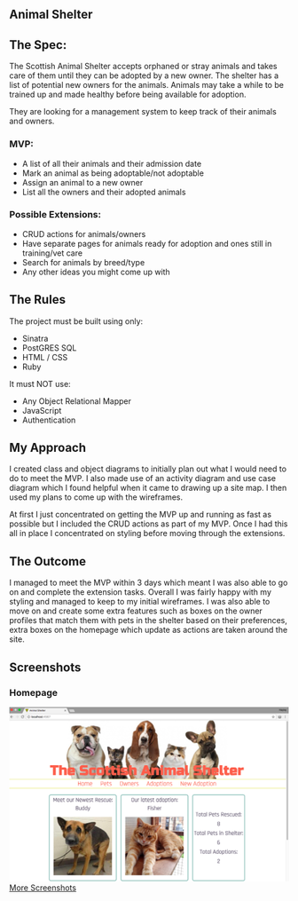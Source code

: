 ## Animal Shelter
## The Spec:

The Scottish Animal Shelter accepts orphaned or stray animals and takes care of them until they can be adopted by a new owner. The shelter has a list of potential new owners for the animals. Animals may take a while to be trained up and made healthy before being available for adoption.

They are looking for a management system to keep track of their animals and owners.

### MVP:

 - A list of all their animals and their admission date
 - Mark an animal as being adoptable/not adoptable
 - Assign an animal to a new owner
 - List all the owners and their adopted animals

### Possible Extensions:

 - CRUD actions for animals/owners
 - Have separate pages for animals ready for adoption and ones still in training/vet care
 - Search for animals by breed/type
 - Any other ideas you might come up with
 
## The Rules

The project must be built using only:
  - Sinatra
  - PostGRES SQL
  - HTML / CSS
  - Ruby

It must NOT use:
  - Any Object Relational Mapper
  - JavaScript
  - Authentication

## My Approach

I created class and object diagrams to initially plan out what I would need to do to meet the MVP. I also made use of an activity diagram and use case diagram which I found helpful when it came to drawing up a site map. I then used my plans to come up with the wireframes.

At first I just concentrated on getting the MVP up and running as fast as possible but I included the CRUD actions as part of my MVP. Once I had this all in place I concentrated on styling before moving through the extensions. 

## The Outcome

I managed to meet the MVP within 3 days which meant I was also able to go on and complete the extension tasks. Overall I was fairly happy with my styling and managed to keep to my initial wireframes. I was also able to move on and create some extra features such as boxes on the owner profiles that match them with pets in the shelter based on their preferences, extra boxes on the homepage which update as actions are taken around the site.

## Screenshots
### Homepage
![homepage screenshot](https://github.com/hdpuk86/Animal_shelter/blob/master/screenshots/Homepage.png "Homepage Image")
[More Screenshots](https://github.com/hdpuk86/Animal_shelter/tree/master/screenshots)

